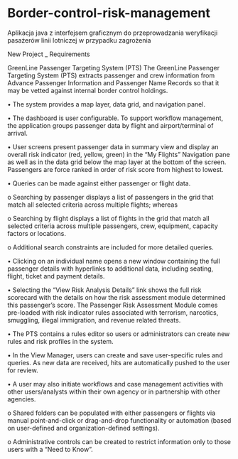 # Border-control-risk-management
Aplikacja java z interfejsem graficznym do przeprowadzania weryfikacji pasażerów linii lotniczej  w przypadku zagrożenia 

New  Project _ Requirements

GreenLine Passenger Targeting System (PTS)
The GreenLine Passenger Targeting System (PTS) extracts passenger and crew information from Advance Passenger Information and Passenger Name Records so that it may be vetted against internal border control holdings. 

•	The system provides a map layer, data grid, and navigation panel.

•	The dashboard is user configurable. To support workflow management, the application groups passenger data by flight and airport/terminal of arrival.

•	User screens present passenger data in summary view and display an overall risk indicator (red, yellow, green) in the “My Flights” Navigation pane as well as in the data grid below the map layer at the bottom of the screen. Passengers are force ranked in order of risk score from highest to lowest.

•	Queries can be made against either passenger or flight data.

  o	Searching by passenger displays a list of passengers in the grid that match all selected criteria across multiple flights; whereas
  
  o	Searching by flight displays a list of flights in the grid that match all selected criteria across multiple passengers, crew,           equipment, capacity factors or locations.
  
  o	Additional search constraints are included for more detailed queries.
  
•	Clicking on an individual name opens a new window containing the full passenger details with hyperlinks to additional data, including seating, flight, ticket and payment details.

•	Selecting the “View Risk Analysis Details” link shows the full risk scorecard with the details on how the risk assessment module determined this passenger’s score.  The Passenger Risk Assessment Module comes pre-loaded with risk indicator rules associated with terrorism, narcotics, smuggling, illegal immigration, and revenue related threats.

•	The PTS contains a rules editor so users or administrators can create new rules and risk profiles in the system.

•	In the View Manager, users can create and save user-specific rules and queries.  As new data are received, hits are automatically pushed to the user for review.

•	A user may also initiate workflows and case management activities with other users/analysts within their own agency or in partnership with other agencies. 

  o	Shared folders can be populated with either passengers or flights via manual point-and-click or drag-and-drop functionality or           automation (based on user-defined and organization-defined settings).
  
  o	Administrative controls can be created to restrict information only to those users with a “Need to Know”.

